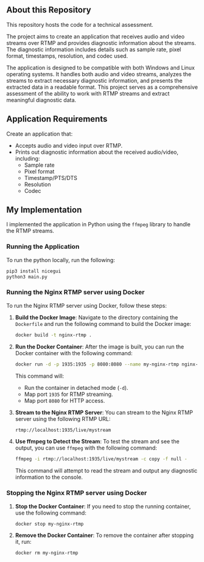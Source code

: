 ## About this Repository

This repository hosts the code for a technical assessment. 

The project aims to create an application that receives audio and video streams over RTMP and provides diagnostic information about the streams. The diagnostic information includes details such as sample rate, pixel format, timestamps, resolution, and codec used.

The application is designed to be compatible with both Windows and Linux operating systems. It handles both audio and video streams, analyzes the streams to extract necessary diagnostic information, and presents the extracted data in a readable format. This project serves as a comprehensive assessment of the ability to work with RTMP streams and extract meaningful diagnostic data. 

## Application Requirements

Create an application that:

- Accepts audio and video input over RTMP.
- Prints out diagnostic information about the received audio/video, including:
  - Sample rate
  - Pixel format
  - Timestamp/PTS/DTS
  - Resolution
  - Codec

## My Implementation

I implemented the application in Python using the `ffmpeg` library to handle the RTMP streams.

### Running the Application

To run the python locally, run the following:

```bash
pip3 install nicegui
python3 main.py
```

### Running the Nginx RTMP server using Docker

To run the Nginx RTMP server using Docker, follow these steps:

1. **Build the Docker Image**:
   Navigate to the directory containing the `Dockerfile` and run the following command to build the Docker image:

   ```bash
   docker build -t nginx-rtmp .
   ```

2. **Run the Docker Container**:
   After the image is built, you can run the Docker container with the following command:

   ```bash
   docker run -d -p 1935:1935 -p 8080:8080 --name my-nginx-rtmp nginx-rtmp
   ```

   This command will:
   - Run the container in detached mode (`-d`).
   - Map port `1935` for RTMP streaming.
   - Map port `8080` for HTTP access.

3. **Stream to the Nginx RTMP Server**:
   You can stream to the Nginx RTMP server using the following RTMP URL:

   ```bash
   rtmp://localhost:1935/live/mystream
   ```

6. **Use ffmpeg to Detect the Stream**:
   To test the stream and see the output, you can use `ffmpeg` with the following command:

   ```bash
   ffmpeg -i rtmp://localhost:1935/live/mystream -c copy -f null -
   ```

   This command will attempt to read the stream and output any diagnostic information to the console.


### Stopping the Nginx RTMP server using Docker

1. **Stop the Docker Container**:
   If you need to stop the running container, use the following command:

   ```bash
   docker stop my-nginx-rtmp
   ```

2. **Remove the Docker Container**:
   To remove the container after stopping it, run:

   ```bash
   docker rm my-nginx-rtmp
   ```
